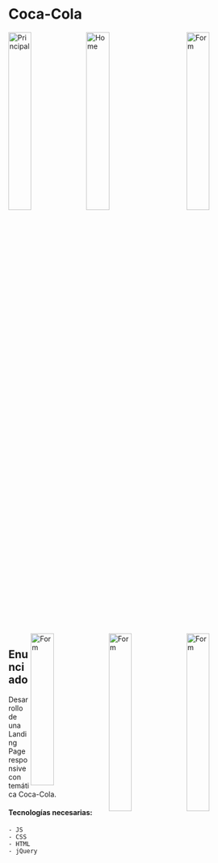 # Coca-Cola

<div>
<img align="left" src="https://user-images.githubusercontent.com/58791994/128064128-e69b8f20-0cc8-4759-990e-950693d33e96.jpeg" alt="Principal" width="30%" />
<img align="center" src="https://user-images.githubusercontent.com/58791994/128064294-874d627d-9119-4bb0-b81c-67bfdcfe3f4f.jpeg" alt="Home" width="30%"/>
<img align="right" src="https://user-images.githubusercontent.com/58791994/128064311-e449ba32-b8b8-4a0d-b9a4-357b0da36c4a.jpeg" alt="Form" width="30%"/>
</div>
<br>
<div>
<img align="right" src="https://user-images.githubusercontent.com/58791994/128064315-19c5c0d4-6129-479d-8d0a-9c11dc63939d.jpeg" alt="Form" width="30%"/>
<img align="right" src="https://user-images.githubusercontent.com/58791994/128064328-9e873ae3-a9fd-44e7-8aa0-15f5dc230016.jpeg" alt="Form" width="30%"/>
</div>
<div>
    <img align="right" src="https://user-images.githubusercontent.com/58791994/128065504-44f01171-e862-41e4-b8c6-86ca7d5ca44f.png" alt="Form" width="30%" height="300px"/>
</div>
<div></div>

## Enunciado

Desarrollo de una Landing Page responsive con temática Coca-Cola.

#### Tecnologías necesarias:
    - JS
    - CSS
    - HTML
    - jQuery
